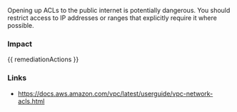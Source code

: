 
Opening up ACLs to the public internet is potentially dangerous. You should restrict access to IP addresses or ranges that explicitly require it where possible.


### Impact
<!-- Add Impact here -->

<!-- DO NOT CHANGE -->
{{ remediationActions }}

### Links
- https://docs.aws.amazon.com/vpc/latest/userguide/vpc-network-acls.html


